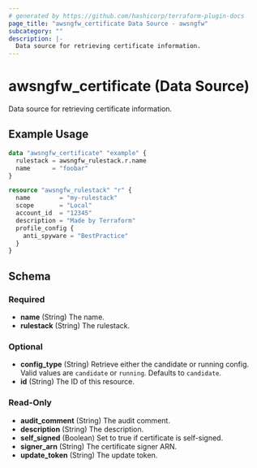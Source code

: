 ```yaml
---
# generated by https://github.com/hashicorp/terraform-plugin-docs
page_title: "awsngfw_certificate Data Source - awsngfw"
subcategory: ""
description: |-
  Data source for retrieving certificate information.
---
```


# awsngfw_certificate (Data Source)

Data source for retrieving certificate information.

## Example Usage

```terraform
data "awsngfw_certificate" "example" {
  rulestack = awsngfw_rulestack.r.name
  name      = "foobar"
}

resource "awsngfw_rulestack" "r" {
  name        = "my-rulestack"
  scope       = "Local"
  account_id  = "12345"
  description = "Made by Terraform"
  profile_config {
    anti_spyware = "BestPractice"
  }
}
```

<!-- schema generated by tfplugindocs -->
## Schema

### Required

- **name** (String) The name.
- **rulestack** (String) The rulestack.

### Optional

- **config_type** (String) Retrieve either the candidate or running config. Valid values are `candidate` or `running`. Defaults to `candidate`.
- **id** (String) The ID of this resource.

### Read-Only

- **audit_comment** (String) The audit comment.
- **description** (String) The description.
- **self_signed** (Boolean) Set to true if certificate is self-signed.
- **signer_arn** (String) The certificate signer ARN.
- **update_token** (String) The update token.


